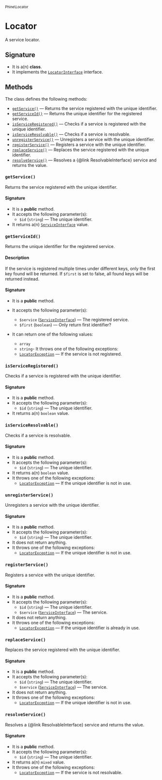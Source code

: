 <small>Phine\Locator</small>

Locator
=======

A service locator.

Signature
---------

- It is a(n) **class**.
- It implements the [`LocatorInterface`](../../Phine/Locator/LocatorInterface.md) interface.

Methods
-------

The class defines the following methods:

- [`getService()`](#getService) &mdash; Returns the service registered with the unique identifier.
- [`getServiceId()`](#getServiceId) &mdash; Returns the unique identifier for the registered service.
- [`isServiceRegistered()`](#isServiceRegistered) &mdash; Checks if a service is registered with the unique identifier.
- [`isServiceResolvable()`](#isServiceResolvable) &mdash; Checks if a service is resolvable.
- [`unregisterService()`](#unregisterService) &mdash; Unregisters a service with the unique identifier.
- [`registerService()`](#registerService) &mdash; Registers a service with the unique identifier.
- [`replaceService()`](#replaceService) &mdash; Replaces the service registered with the unique identifier.
- [`resolveService()`](#resolveService) &mdash; Resolves a {@link ResolvableInterface} service and returns the value.

### `getService()` <a name="getService"></a>

Returns the service registered with the unique identifier.

#### Signature

- It is a **public** method.
- It accepts the following parameter(s):
    - `$id` (`string`) &mdash; The unique identifier.
- It returns a(n) [`ServiceInterface`](../../Phine/Locator/Service/ServiceInterface.md) value.

### `getServiceId()` <a name="getServiceId"></a>

Returns the unique identifier for the registered service.

#### Description

If the service is registered multiple times under different keys, only
the first key found will be returned. If `$first` is set to false, all
found keys will be returned instead.

#### Signature

- It is a **public** method.
- It accepts the following parameter(s):
    - `$service` ([`ServiceInterface`](../../Phine/Locator/Service/ServiceInterface.md)) &mdash; The registered service.
    - `$first` (`boolean`) &mdash; Only return first identifier?
- It can return one of the following values:

    - `array`
    - `string`- It throws one of the following exceptions:
    - [`LocatorException`](http://php.net/class.LocatorException) &mdash; If the service is not registered.

### `isServiceRegistered()` <a name="isServiceRegistered"></a>

Checks if a service is registered with the unique identifier.

#### Signature

- It is a **public** method.
- It accepts the following parameter(s):
    - `$id` (`string`) &mdash; The unique identifier.
- It returns a(n) `boolean` value.

### `isServiceResolvable()` <a name="isServiceResolvable"></a>

Checks if a service is resolvable.

#### Signature

- It is a **public** method.
- It accepts the following parameter(s):
    - `$id` (`string`) &mdash; The unique identifier.
- It returns a(n) `boolean` value.
- It throws one of the following exceptions:
    - [`LocatorException`](http://php.net/class.LocatorException) &mdash; If the unique identifier is not in use.

### `unregisterService()` <a name="unregisterService"></a>

Unregisters a service with the unique identifier.

#### Signature

- It is a **public** method.
- It accepts the following parameter(s):
    - `$id` (`string`) &mdash; The unique identifier.
- It does not return anything.
- It throws one of the following exceptions:
    - [`LocatorException`](http://php.net/class.LocatorException) &mdash; If the unique identifier is not in use.

### `registerService()` <a name="registerService"></a>

Registers a service with the unique identifier.

#### Signature

- It is a **public** method.
- It accepts the following parameter(s):
    - `$id` (`string`) &mdash; The unique identifier.
    - `$service` ([`ServiceInterface`](../../Phine/Locator/Service/ServiceInterface.md)) &mdash; The service.
- It does not return anything.
- It throws one of the following exceptions:
    - [`LocatorException`](http://php.net/class.LocatorException) &mdash; If the unique identifier is already in use.

### `replaceService()` <a name="replaceService"></a>

Replaces the service registered with the unique identifier.

#### Signature

- It is a **public** method.
- It accepts the following parameter(s):
    - `$id` (`string`) &mdash; The unique identifier.
    - `$service` ([`ServiceInterface`](../../Phine/Locator/Service/ServiceInterface.md)) &mdash; The service.
- It does not return anything.
- It throws one of the following exceptions:
    - [`LocatorException`](http://php.net/class.LocatorException) &mdash; If the unique identifier is not in use.

### `resolveService()` <a name="resolveService"></a>

Resolves a {@link ResolvableInterface} service and returns the value.

#### Signature

- It is a **public** method.
- It accepts the following parameter(s):
    - `$id` (`string`) &mdash; The unique identifier.
- It returns a(n) `mixed` value.
- It throws one of the following exceptions:
    - [`LocatorException`](http://php.net/class.LocatorException) &mdash; If the service is not resolvable.

